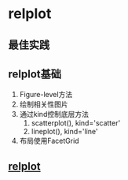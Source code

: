 
# relplot

## 最佳实践



## relplot基础
1. Figure-level方法
1. 绘制相关性图片
2. 通过kind控制底层方法
    1. scatterplot(), kind='scatter'
    2. lineplot(), kind='line'
3. 布局使用FacetGrid






## [relplot](https://seaborn.pydata.org/generated/seaborn.relplot.html#seaborn.relplot)